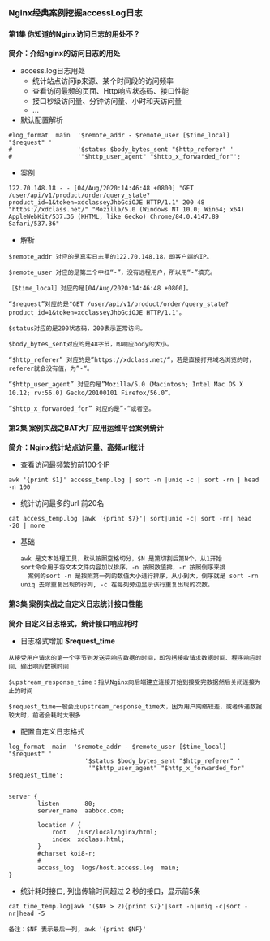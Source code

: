 ### Nginx经典案例挖掘accessLog日志

 

#### 第1集 你知道的Nginx访问日志的用处不？

**简介：介绍nginx的访问日志的用处**

- access.log日志用处
  - 统计站点访问ip来源、某个时间段的访问频率
  - 查看访问最频的页面、Http响应状态码、接口性能
  - 接口秒级访问量、分钟访问量、小时和天访问量
  - ...
- 默认配置解析



```
#log_format  main  '$remote_addr - $remote_user [$time_local] "$request" '
#                  '$status $body_bytes_sent "$http_referer" '
#                  '"$http_user_agent" "$http_x_forwarded_for"';
```

- 案例

```
122.70.148.18 - - [04/Aug/2020:14:46:48 +0800] "GET /user/api/v1/product/order/query_state?product_id=1&token=xdclasseyJhbGciOJE HTTP/1.1" 200 48 "https://xdclass.net/" "Mozilla/5.0 (Windows NT 10.0; Win64; x64) AppleWebKit/537.36 (KHTML, like Gecko) Chrome/84.0.4147.89 Safari/537.36"
```

- 解析

```
$remote_addr 对应的是真实日志里的122.70.148.18，即客户端的IP。

$remote_user 对应的是第二个中杠“-”，没有远程用户，所以用“-”填充。

［$time_local］对应的是[04/Aug/2020:14:46:48 +0800]。

“$request”对应的是"GET /user/api/v1/product/order/query_state?product_id=1&token=xdclasseyJhbGciOJE HTTP/1.1"。

$status对应的是200状态码，200表示正常访问。

$body_bytes_sent对应的是48字节，即响应body的大小。

“$http_referer” 对应的是”https://xdclass.net/“，若是直接打开域名浏览的时，referer就会没有值，为”-“。

“$http_user_agent” 对应的是”Mozilla/5.0 (Macintosh; Intel Mac OS X 10.12; rv:56.0) Gecko/20100101 Firefox/56.0”。

“$http_x_forwarded_for” 对应的是”-“或者空。
```



#### 第2集 案例实战之BAT大厂应用运维平台案例统计

**简介：Nginx统计站点访问量、高频url统计**

 

- 查看访问最频繁的前100个IP

```
awk '{print $1}' access_temp.log | sort -n |uniq -c | sort -rn | head -n 100
```

 

- 统计访问最多的url 前20名

```
cat access_temp.log |awk '{print $7}'| sort|uniq -c| sort -rn| head -20 | more
```

 

- 基础

  ```
  awk 是文本处理工具，默认按照空格切分，$N 是第切割后第N个，从1开始
  sort命令用于将文本文件内容加以排序，-n 按照数值排，-r 按照倒序来排
    案例的sort -n 是按照第一列的数值大小进行排序，从小到大，倒序就是 sort -rn
  uniq 去除重复出现的行列, -c 在每列旁边显示该行重复出现的次数。
  ```





 

#### 第3集 案例实战之自定义日志统计接口性能

**简介 自定义日志格式，统计接口响应耗时**

- 日志格式增加 **$request_time**

```
从接受用户请求的第一个字节到发送完响应数据的时间，即包括接收请求数据时间、程序响应时间、输出响应数据时间

$upstream_response_time：指从Nginx向后端建立连接开始到接受完数据然后关闭连接为止的时间

$request_time一般会比upstream_response_time大，因为用户网络较差，或者传递数据较大时，前者会耗时大很多
```

- 配置自定义日志格式

```
log_format  main  '$remote_addr - $remote_user [$time_local] "$request" '
                     '$status $body_bytes_sent "$http_referer" '
                      '"$http_user_agent" "$http_x_forwarded_for" $request_time';


server {
        listen       80;
        server_name  aabbcc.com;

        location / {
            root   /usr/local/nginx/html;
            index  xdclass.html;
        }
        #charset koi8-r;
        #
        access_log  logs/host.access.log  main;
}
```

- 统计耗时接口, 列出传输时间超过 2 秒的接口，显示前5条

```
cat time_temp.log|awk '($NF > 2){print $7}'|sort -n|uniq -c|sort -nr|head -5

备注：$NF 表示最后一列, awk '{print $NF}'
```